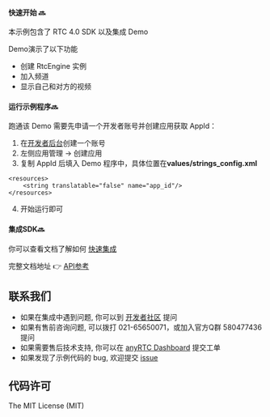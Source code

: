 #### 快速开始 🔜

本示例包含了 RTC 4.0 SDK 以及集成 Demo

Demo演示了以下功能

- 创建 RtcEngine 实例
- 加入频道
- 显示自己和对方的视频



#### 运行示例程序🔜

跑通该 Demo 需要先申请一个开发者账号并创建应用获取 AppId：

1. 在[开发者后台](https://console.anyrtc.io/signin/)创建一个账号
2. 左侧应用管理 -> 创建应用
3. 复制 AppId 后填入 Demo 程序中，具体位置在**values/strings_config.xml**

```
<resources>
    <string translatable="false" name="app_id"/>
</resources>
```

4. 开始运行即可



#### 集成SDK🔜

你可以查看文档了解如何 [快速集成](https://docs.anyrtc.io/rtc-android/docs/quickstart)

完整文档地址 👉 [API参考](https://docs.anyrtc.io/rtc-android/docs/android_overview)



## 联系我们

- 如果在集成中遇到问题, 你可以到 [开发者社区](https://bbs.anyrtc.io/) 提问
- 如果有售前咨询问题, 可以拨打 021-65650071，或加入官方Q群 580477436 提问
- 如果需要售后技术支持, 你可以在 [anyRTC Dashboard](https://console.anyrtc.io/) 提交工单
- 如果发现了示例代码的 bug, 欢迎提交 [issue](https://github.com/anyRTC/ArAndroidSDK/issues)

## 代码许可

The MIT License (MIT)